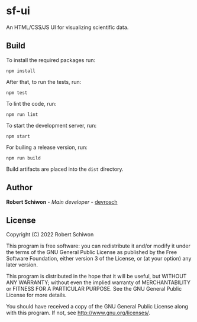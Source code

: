 # sf-ui

An HTML/CSS/JS UI for visualizing scientific data.

## Build

To install the required packages run:
```
npm install
```

After that, to run the tests, run:
```
npm test
```

To lint the code, run:
```
npm run lint
```

To start the development server, run:
```
npm start
```

For builing a release version, run:
```
npm run build
```

Build artifacts are placed into the `dist` directory.

## Author

**Robert Schiwon** - *Main developer* - [devrosch](https://gitlab.com/devrosch)

## License

Copyright (C) 2022 Robert Schiwon

This program is free software: you can redistribute it and/or modify it under the terms of the GNU General Public License as published by the Free Software Foundation, either version 3 of the License, or (at your option) any later version.

This program is distributed in the hope that it will be useful, but WITHOUT ANY WARRANTY; without even the implied warranty of MERCHANTABILITY or FITNESS FOR A PARTICULAR PURPOSE. See the GNU General Public License for more details.

You should have received a copy of the GNU General Public License along with this program.  If not, see <http://www.gnu.org/licenses/>.
